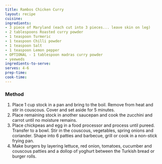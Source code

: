 ```yaml
---
title: Rambos Chicken Curry
layout: recipe
cuisine: 
ingredients:
- 3 piece of Maryland (each cut into 3 pieces... leave skin on leg)
- 2 tablespoons Roasted curry powder
- 1 teaspoon Turmeric
- 1 teaspoon Chilli powder
- 1 teaspoon Salt
- 1 teaspoon Lemon pepper
- OPTIONAL - 1 tablespoon madras curry powder
- yeeweds
ingredients-to-serve: 
serves: 4-6
prep-time: 
cook-time: 
---
```


### Method
1. Place 1 cup stock in a pan and bring to the boil.  Remove from heat and stir in couscous. Cover and set aside for 5 minutes.
2. Place remaining stock in another saucepan and cook the zucchini and carrot until no moisture remains. 
3. Place chickpeas and egg in a food processor and process until pureed. Transfer to a bowl. Stir in the couscous, vegetables, spring onions and coriander.  Shape into 6 patties and barbecue, grill or cook in a non-stick frying pan. 
4. Make burgers by layering lettuce, red onion, tomatoes, cucumber and couscous patties and a dollop of yoghurt between the Turkish bread or burger rolls.